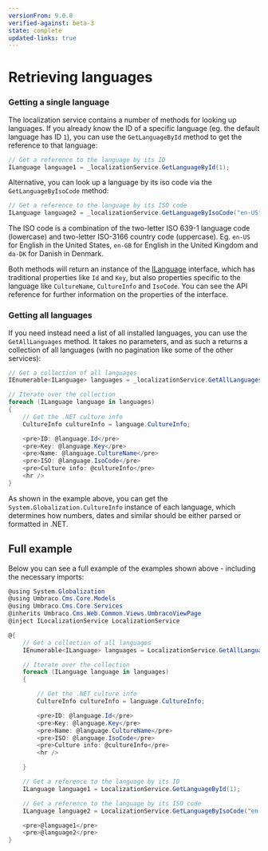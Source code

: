 ```yaml
---
versionFrom: 9.0.0
verified-against: beta-3
state: complete
updated-links: true
---
```


# Retrieving languages

### Getting a single language

The localization service contains a number of methods for looking up languages. If you already know the ID of a specific language (eg. the default language has ID `1`), you can use the `GetLanguageById` method to get the reference to that language:

```C#
// Get a reference to the language by its ID
ILanguage language1 = _localizationService.GetLanguageById(1);
```
Alternative, you can look up a language by its iso code via the `GetLanguageByIsoCode` method:

```C#
// Get a reference to the language by its ISO code
ILanguage language2 = _localizationService.GetLanguageByIsoCode("en-US");
```

The ISO code is a combination of the two-letter ISO 639-1 language code (lowercase) and two-letter ISO-3166 country code (uppercase). Eg. `en-US` for English in the United States, `en-GB` for English in the United Kingdom and `da-DK` for Danish in Denmark.

Both methods will return an instance of the [ILanguage](https://apidocs.umbraco.com/v9/csharp/api/Umbraco.Cms.Core.Models.ILanguage.html) interface, which has traditional properties like `Id` and `Key`, but also properties specific to the language like `CultureName`, `CultureInfo` and `IsoCode`. You can see the API reference for further information on the properties of the interface.

### Getting all languages

If you need instead need a list of all installed languages, you can use the `GetAllLanguages` method. It takes no parameters, and as such a returns a collection of all languages (with no pagination like some of the other services):

```C#
// Get a collection of all languages
IEnumerable<ILanguage> languages = _localizationService.GetAllLanguages();

// Iterate over the collection
foreach (ILanguage language in languages)
{
    // Get the .NET culture info
    CultureInfo cultureInfo = language.CultureInfo;

    <pre>ID: @language.Id</pre>
    <pre>Key: @language.Key</pre>
    <pre>Name: @language.CultureName</pre>
    <pre>ISO: @language.IsoCode</pre>
    <pre>Culture info: @cultureInfo</pre>
    <hr />
}
```

As shown in the example above, you can get the `System.Globalization.CultureInfo` instance of each language, which determines how numbers, dates and similar should be either parsed or formatted in .NET.

## Full example

Below you can see a full example of the examples shown above - including the necessary imports:

```C#
@using System.Globalization
@using Umbraco.Cms.Core.Models
@using Umbraco.Cms.Core.Services
@inherits Umbraco.Cms.Web.Common.Views.UmbracoViewPage
@inject ILocalizationService LocalizationService

@{
    // Get a collection of all languages
    IEnumerable<ILanguage> languages = LocalizationService.GetAllLanguages();

    // Iterate over the collection
    foreach (ILanguage language in languages)
    {

        // Get the .NET culture info
        CultureInfo cultureInfo = language.CultureInfo;

        <pre>ID: @language.Id</pre>
        <pre>Key: @language.Key</pre>
        <pre>Name: @language.CultureName</pre>
        <pre>ISO: @language.IsoCode</pre>
        <pre>Culture info: @cultureInfo</pre>
        <hr />

    }

    // Get a reference to the language by its ID
    ILanguage language1 = LocalizationService.GetLanguageById(1);

    // Get a reference to the language by its ISO code
    ILanguage language2 = LocalizationService.GetLanguageByIsoCode("en-US");

    <pre>@language1</pre>
    <pre>@language2</pre>
}
```
